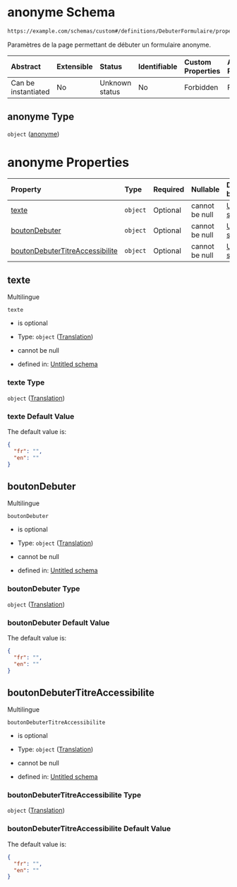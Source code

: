 # anonyme Schema

```txt
https://example.com/schemas/custom#/definitions/DebuterFormulaire/properties/anonyme
```

Paramètres de la page permettant de débuter un formulaire anonyme.

| Abstract            | Extensible | Status         | Identifiable | Custom Properties | Additional Properties | Access Restrictions | Defined In                                                                   |
| :------------------ | :--------- | :------------- | :----------- | :---------------- | :-------------------- | :------------------ | :--------------------------------------------------------------------------- |
| Can be instantiated | No         | Unknown status | No           | Forbidden         | Forbidden             | none                | [FRW.form.schema.json\*](../out/FRW.form.schema.json "open original schema") |

## anonyme Type

`object` ([anonyme](frw-definitions-debuterformulaire-properties-anonyme.md))

# anonyme Properties

| Property                                                            | Type     | Required | Nullable       | Defined by                                                                                                                                                                          |
| :------------------------------------------------------------------ | :------- | :------- | :------------- | :---------------------------------------------------------------------------------------------------------------------------------------------------------------------------------- |
| [texte](#texte)                                                     | `object` | Optional | cannot be null | [Untitled schema](frw-definitions-translation.md "https://example.com/schemas/custom#/definitions/DebuterFormulaire/properties/anonyme/properties/texte")                           |
| [boutonDebuter](#boutondebuter)                                     | `object` | Optional | cannot be null | [Untitled schema](frw-definitions-translation.md "https://example.com/schemas/custom#/definitions/DebuterFormulaire/properties/anonyme/properties/boutonDebuter")                   |
| [boutonDebuterTitreAccessibilite](#boutondebutertitreaccessibilite) | `object` | Optional | cannot be null | [Untitled schema](frw-definitions-translation.md "https://example.com/schemas/custom#/definitions/DebuterFormulaire/properties/anonyme/properties/boutonDebuterTitreAccessibilite") |

## texte

Multilingue

`texte`

*   is optional

*   Type: `object` ([Translation](frw-definitions-translation.md))

*   cannot be null

*   defined in: [Untitled schema](frw-definitions-translation.md "https://example.com/schemas/custom#/definitions/DebuterFormulaire/properties/anonyme/properties/texte")

### texte Type

`object` ([Translation](frw-definitions-translation.md))

### texte Default Value

The default value is:

```json
{
  "fr": "",
  "en": ""
}
```

## boutonDebuter

Multilingue

`boutonDebuter`

*   is optional

*   Type: `object` ([Translation](frw-definitions-translation.md))

*   cannot be null

*   defined in: [Untitled schema](frw-definitions-translation.md "https://example.com/schemas/custom#/definitions/DebuterFormulaire/properties/anonyme/properties/boutonDebuter")

### boutonDebuter Type

`object` ([Translation](frw-definitions-translation.md))

### boutonDebuter Default Value

The default value is:

```json
{
  "fr": "",
  "en": ""
}
```

## boutonDebuterTitreAccessibilite

Multilingue

`boutonDebuterTitreAccessibilite`

*   is optional

*   Type: `object` ([Translation](frw-definitions-translation.md))

*   cannot be null

*   defined in: [Untitled schema](frw-definitions-translation.md "https://example.com/schemas/custom#/definitions/DebuterFormulaire/properties/anonyme/properties/boutonDebuterTitreAccessibilite")

### boutonDebuterTitreAccessibilite Type

`object` ([Translation](frw-definitions-translation.md))

### boutonDebuterTitreAccessibilite Default Value

The default value is:

```json
{
  "fr": "",
  "en": ""
}
```
